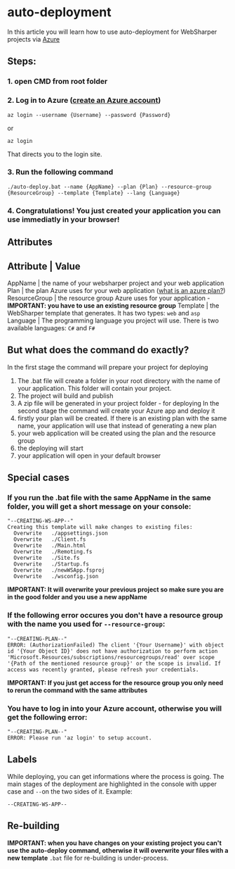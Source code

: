 # auto-deployment
In this article you will learn how to use auto-deployment for WebSharper projects via [Azure](https://azure.microsoft.com/en-us/)
## Steps:
### 1. open CMD from root folder
### 2. Log in to Azure ([create an Azure account](https://docs.microsoft.com/en-us/learn/modules/create-an-azure-account/))
```
az login --username {Username} --password {Password}
```
or
```
az login
```
That directs you to the login site.
### 3. Run the following command
```
./auto-deploy.bat --name {AppName} --plan {Plan} --resource-group {ResourceGroup} --template {Template} --lang {Language}
```
### 4. Congratulations! You just created your application you can use immediatly in your browser!
## Attributes

Attribute | Value
-----------------
AppName | the name of your websharper project and your web application
Plan | the plan Azure uses for your web application ([what is an azure plan?](https://docs.microsoft.com/en-us/partner-center/azure-plan-get-started))
ResourceGroup | the resource group Azure uses for your application - **IMPORTANT: you have to use an existing resource group**
Template | the WebSharper template that generates. It has two types: `web` and `asp`
Language | The programming language you project will use. There is two available languages: `C#` and `F#`

## But what does the command do exactly?
In the first stage the command will prepare your project for deploying
1. The .bat file will create a folder in your root directory with the name of your application. This folder will contain your project.
2. The project will build and publish
3. A zip file will be generated in your project folder - for deploying
In the second stage the command will create your Azure app and deploy it
1. firstly your plan will be created. If there is an existing plan with the same name, your application will use that instead of generating a new plan
2. your web application will be created using the plan and the resource group
3. the deploying will start
4. your application will open in your default browser
## Special cases
### If you run the .bat file with the same AppName in the same folder, you will get a short message on your console:
```
"--CREATING-WS-APP--"
Creating this template will make changes to existing files:
  Overwrite   ./appsettings.json
  Overwrite   ./Client.fs
  Overwrite   ./Main.html
  Overwrite   ./Remoting.fs
  Overwrite   ./Site.fs
  Overwrite   ./Startup.fs
  Overwrite   ./newWSApp.fsproj
  Overwrite   ./wsconfig.json
```
**IMPORTANT: It will overwrite your previous project so make sure you are in the good folder and you use a new appName**
### If the following error occures you don't have a resource group with the name you used for `--resource-group`:
```
"--CREATING-PLAN--"
ERROR: (AuthorizationFailed) The client '{Your Username}' with object id '{Your Object ID}' does not have authorization to perform action 'Microsoft.Resources/subscriptions/resourcegroups/read' over scope '{Path of the mentioned resource group}' or the scope is invalid. If access was recently granted, please refresh your credentials.
```
**IMPORTANT: If you just get access for the resource group you only need to rerun the command with the same attributes**
### You have to log in into your Azure account, otherwise you will get the following error:
```
"--CREATING-PLAN--"
ERROR: Please run 'az login' to setup account.
```
## Labels
While deploying, you can get informations where the process is going. The main stages of the deployment are highlighted in the console with upper case and `--`on the two sides of it. Example:
```
--CREATING-WS-APP--
```
## Re-building
**IMPORTANT: when you have changes on your existing project you can't use the auto-deploy command, otherwise it will overwrite your files with a new template**
`.bat` file for re-building is under-process.
